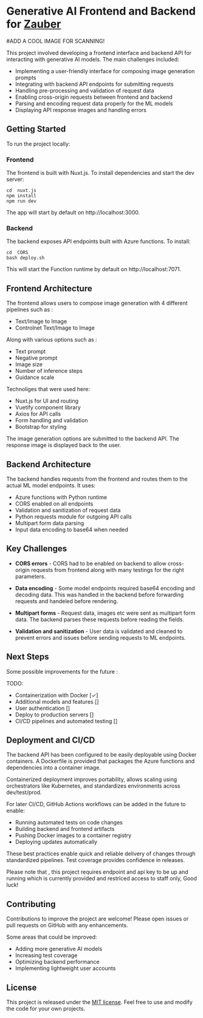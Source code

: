 # Generative AI Frontend and Backend for [Zauber](https://zauber.com) 

#ADD A COOL IMAGE FOR SCANNING!

This project involved developing a frontend interface and backend API for interacting with generative AI models. The main challenges included:

- Implementing a user-friendly interface for composing image generation prompts
- Integrating with backend API endpoints for submitting requests 
- Handling pre-processing and validation of request data
- Enabling cross-origin requests between frontend and backend
- Parsing and encoding request data properly for the ML models
- Displaying API response images and handling errors 

## Getting Started

To run the project locally:

### Frontend

The frontend is built with Nuxt.js. To install dependencies and start the dev server:

```
cd  nuxt.js
npm install
npm run dev
```

The app will start by default on http://localhost:3000.

### Backend

The backend exposes API endpoints built with Azure functions. To install:

```
cd  CORS
bash deploy.sh
```

This will start the Function runtime  by default  on http://localhost:7071.

## Frontend Architecture

The frontend allows users to compose image generation with 4 different pipelines such as :

- Text/Image to Image
- Controlnet Text/Image  to Image


Along with various options such as :

- Text prompt
- Negative prompt
- Image size
- Number of inference steps
- Guidance scale


Technoliges that were used here:

- Nuxt.js for UI and routing
- Vuetify component library
- Axios for API calls
- Form handling and validation
- Bootstrap for styling 

The image generation options are submitted to the backend API. The response image is displayed back to the user.

## Backend Architecture

The backend handles requests from the frontend and routes them to the actual ML model endpoints. It uses:

- Azure functions with Python runtime
- CORS enabled on all endpoints
- Validation and sanitization of request data
- Python requests module for outgoing API calls
- Multipart form data parsing
- Input data encoding to base64 when needed

## Key Challenges

- **CORS errors** - CORS had to be enabled on backend to allow cross-origin requests from frontend along with many testings for the right parameters.

- **Data encoding** - Some model endpoints required base64 encoding and decoding data. This was handled in the backend before forwarding requests and handeled before rendering.

- **Multipart forms** - Request data, images etc were sent as multipart form data. The backend parses these requests before reading the fields.

- **Validation and sanitization** - User data is validated and cleaned to prevent errors and issues before sending requests to ML endpoints.

## Next Steps

Some possible improvements for the future :

TODO:
- Containerization with Docker          [✓] 
- Additional models and features        []
- User authentication  	       		    []
- Deploy to production servers          []
- CI/CD pipelines and automated testing []


## Deployment and CI/CD

The backend API has been configured to be easily deployable using Docker containers. A Dockerfile is provided that packages the Azure functions and dependencies into a container image.

Containerized deployment improves portability, allows scaling using orchestrators like Kubernetes, and standardizes environments across dev/test/prod.

For later CI/CD, GitHub Actions workflows can be added in the future to enable:

- Running automated tests on code changes
- Building backend and frontend artifacts
- Pushing Docker images to a container registry  
- Deploying updates automatically

These best practices enable quick and reliable delivery of changes through standardized pipelines. Test coverage provides confidence in releases.


Please note that , this project requires endpoint and api key to be up and running which is currently provided and restriced access to staff only, Good luck!



## Contributing

Contributions to improve the project are welcome! Please open issues or pull requests on GitHub with any enhancements.

Some areas that could be improved:

- Adding more generative AI models
- Increasing test coverage
- Optimizing backend performance
- Implementing lightweight user accounts

## License

This project is released under the [MIT license](https://choosealicense.com/licenses/mit/). Feel free to use and modify the code for your own projects.
